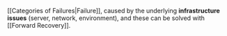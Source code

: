 [[Categories of Failures|Failure]], caused by the underlying **infrastructure issues** (server, network, environment), and these can be solved with [[Forward Recovery]].
